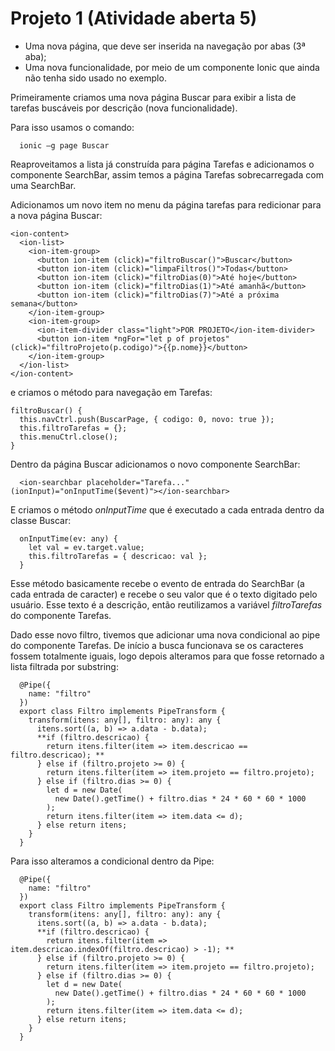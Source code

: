 # Projeto 1 (Atividade aberta 5)

- Uma nova página, que deve ser inserida na navegação por abas (3ª aba);
- Uma nova funcionalidade, por meio de um componente Ionic que ainda não tenha sido usado no exemplo.

Primeiramente criamos uma nova página Buscar para exibir a lista de tarefas buscáveis por descrição (nova funcionalidade).

Para isso usamos o comando:
```
  ionic –g page Buscar
```

Reaproveitamos a lista já construída para página Tarefas e adicionamos o componente SearchBar, assim temos a página Tarefas sobrecarregada com uma SearchBar.

Adicionamos um novo item no menu da página tarefas para redicionar para a nova página Buscar:
```
<ion-content>
  <ion-list>
    <ion-item-group>
      <button ion-item (click)="filtroBuscar()">Buscar</button>
      <button ion-item (click)="limpaFiltros()">Todas</button>
      <button ion-item (click)="filtroDias(0)">Até hoje</button>
      <button ion-item (click)="filtroDias(1)">Até amanhã</button>
      <button ion-item (click)="filtroDias(7)">Até a próxima semana</button>
    </ion-item-group>
    <ion-item-group>
      <ion-item-divider class="light">POR PROJETO</ion-item-divider>
      <button ion-item *ngFor="let p of projetos" (click)="filtroProjeto(p.codigo)">{{p.nome}}</button>
    </ion-item-group>
  </ion-list>
</ion-content>
```
e criamos o método para navegação em Tarefas:

```
filtroBuscar() {
  this.navCtrl.push(BuscarPage, { codigo: 0, novo: true });
  this.filtroTarefas = {};
  this.menuCtrl.close();
}
```

Dentro da página Buscar adicionamos o novo componente SearchBar:
```
  <ion-searchbar placeholder="Tarefa..." (ionInput)="onInputTime($event)"></ion-searchbar>
```

E criamos o método *onInputTime* que é executado a cada entrada dentro da classe Buscar:
```
  onInputTime(ev: any) {
    let val = ev.target.value;
    this.filtroTarefas = { descricao: val };
  }
```

Esse método basicamente recebe o evento de entrada do SearchBar (a cada entrada de caracter) e recebe o seu valor que é o texto digitado pelo usuário. Esse texto é a descrição, então reutilizamos a variável *filtroTarefas* do componente Tarefas.

Dado esse novo filtro, tivemos que adicionar uma nova condicional ao pipe do componente Tarefas. De início a busca funcionava se os caracteres fossem totalmente iguais, logo depois alteramos para que fosse retornado a lista filtrada por substring:
```
  @Pipe({
    name: "filtro"
  })
  export class Filtro implements PipeTransform {
    transform(itens: any[], filtro: any): any {
      itens.sort((a, b) => a.data - b.data);
      **if (filtro.descricao) {
        return itens.filter(item => item.descricao == filtro.descricao); **
      } else if (filtro.projeto >= 0) {
        return itens.filter(item => item.projeto == filtro.projeto);
      } else if (filtro.dias >= 0) {
        let d = new Date(
          new Date().getTime() + filtro.dias * 24 * 60 * 60 * 1000
        );
        return itens.filter(item => item.data <= d);
      } else return itens;
    }
  }
```

Para isso alteramos a condicional dentro da Pipe:
```
  @Pipe({
    name: "filtro"
  })
  export class Filtro implements PipeTransform {
    transform(itens: any[], filtro: any): any {
      itens.sort((a, b) => a.data - b.data);
      **if (filtro.descricao) {
        return itens.filter(item => item.descricao.indexOf(filtro.descricao) > -1); **
      } else if (filtro.projeto >= 0) {
        return itens.filter(item => item.projeto == filtro.projeto);
      } else if (filtro.dias >= 0) {
        let d = new Date(
          new Date().getTime() + filtro.dias * 24 * 60 * 60 * 1000
        );
        return itens.filter(item => item.data <= d);
      } else return itens;
    }
  }
```
